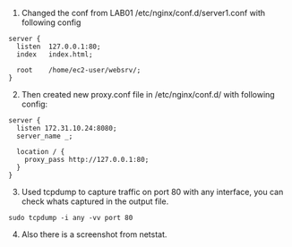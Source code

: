 1. Changed the conf from LAB01 /etc/nginx/conf.d/server1.conf with following config
```
server {
  listen  127.0.0.1:80;
  index   index.html;
  
  root    /home/ec2-user/websrv/;
}
```

2. Then created new proxy.conf file in /etc/nginx/conf.d/ with following config:
```
server {
  listen 172.31.10.24:8080;
  server_name _;
  
  location / {
    proxy_pass http://127.0.0.1:80;
  }
}
```
3. Used tcpdump to capture traffic on port 80 with any interface, you can check whats captured in the output file.
```
sudo tcpdump -i any -vv port 80
```
4. Also there is a screenshot from netstat.
